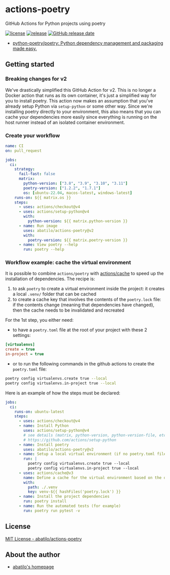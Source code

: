 # actions-poetry
GitHub Actions for Python projects using poetry

[![license](https://img.shields.io/github/license/abatilo/actions-poetry.svg)](https://github.com/abatilo/actions-poetry/blob/master/LICENSE)
[![release](https://img.shields.io/github/release/abatilo/actions-poetry.svg)](https://github.com/abatilo/actions-poetry/releases/latest)
[![GitHub release date](https://img.shields.io/github/release-date/abatilo/actions-poetry.svg)](https://github.com/abatilo/actions-poetry/releases)

- [python-poetry/poetry: Python dependency management and packaging made easy.](https://github.com/python-poetry/poetry)

## Getting started

### Breaking changes for v2

We've drastically simplified this GitHub Action for v2.
This is no longer a Docker action that runs as its own container,
it's just a simplified way for you to install poetry.
This action now makes an assumption that you've already setup Python via `setup-python` or some other way.
Since we're installing poetry directly to your environment,
this also means that you can cache your dependencies more easily since everything is running on the host runner instead of an isolated container environment.

### Create your workflow

```yaml
name: CI
on: pull_request

jobs:
  ci:
    strategy:
      fail-fast: false
      matrix:
        python-version: ["3.8", "3.9", "3.10", "3.11"]
        poetry-version: ["1.2.2", "1.7.1"]
        os: [ubuntu-22.04, macos-latest, windows-latest]
    runs-on: ${{ matrix.os }}
    steps:
      - uses: actions/checkout@v4
      - uses: actions/setup-python@v4
        with:
          python-version: ${{ matrix.python-version }}
      - name: Run image
        uses: abatilo/actions-poetry@v2
        with:
          poetry-version: ${{ matrix.poetry-version }}
      - name: View poetry --help
        run: poetry --help
```

### Workflow example: cache the virtual environment

It is possible to combine `actions/poetry` with [actions/cache](https://github.com/actions/cache) to speed up the installation of dependencies.
The recipe is:

1. to ask `poetry` to create a virtual environment inside the project:
it creates a local `.venv/` folder that can be cached
2. to create a cache key that involves the contents of the `poetry.lock` file:
if the contents change (meaning that dependencies have changed), then the cache needs to be invalidated and recreated

For the 1st step, you either need:

- to have a `poetry.toml` file at the root of your project with these 2 settings:

```ini
[virtualenvs]
create = true
in-project = true
```

- or to run the following commands in the github actions to create the `poetry.toml` file:

```sh
poetry config virtualenvs.create true --local
poetry config virtualenvs.in-project true --local
```

Here is an example of how the steps must be declared:

```yaml
jobs:
  ci:
    runs-on: ubuntu-latest
    steps:
      - uses: actions/checkout@v4
      - name: Install Python
        uses: actions/setup-python@v4
        # see details (matrix, python-version, python-version-file, etc.)
        # https://github.com/actions/setup-python
      - name: Install poetry
        uses: abatilo/actions-poetry@v2
      - name: Setup a local virtual environment (if no poetry.toml file)
        run: |
          poetry config virtualenvs.create true --local
          poetry config virtualenvs.in-project true --local
      - uses: actions/cache@v3
        name: Define a cache for the virtual environment based on the dependencies lock file
        with:
          path: ./.venv
          key: venv-${{ hashFiles('poetry.lock') }}
      - name: Install the project dependencies
        run: poetry install
      - name: Run the automated tests (for example)
        run: poetry run pytest -v
```

## License

[MIT License - abatilo/actions-poetry]

[MIT License - abatilo/actions-poetry]: https://github.com/abatilo/actions-poetry/blob/master/LICENSE

## About the author

- [abatilo's homepage](https://www.aaronbatilo.dev/)
